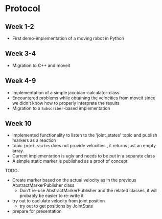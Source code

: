 # Protocol

## Week 1-2 

- First demo-implementation of a moving robot in Python 


## Week 3-4

- Migration to C++ and moveit


## Week 4-9

- Implementation of a simple jacobian-calculator-class
- Encountered problems while obtaining the velocities from moveit since we 
  didn't know how to properly interprete the results
- Migration to a `Subscriber`-based implementation


## Week 10

- Implemented functionality to listen to the 'joint_states' topic and publish markers as a reaction
- topic `joint_states` does not provide velocities , it returns just an empty array.
- Current implementation is ugly and needs to be put in a separate class
- A simple static marker is published as a proof of concept

TODO:
- Create marker based on the actual velocity as in the previous AbstractMarkerPublisher class
  - Don't re-use AbstractMarkerPublisher and the related classes, it will probably be easier to re-write it
- try out to caclulate velocity from joint position
  - try out to get positions by JointState
- prepare for presentation
